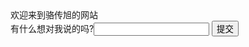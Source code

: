 <head>
    <meta http-equiv="Content-Type" content="text/html; charset=utf-8" />
    <title>我的网站</title>
</head>
欢迎来到骆传旭的网站<br/>
有什么想对我说的吗?<input name="userpwd"  class="dfinput" />
<input type="submit"  value="提交"/>
